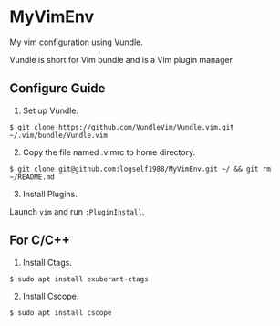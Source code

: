 MyVimEnv
======
My vim configuration using Vundle.

Vundle is short for Vim bundle and is a Vim plugin manager.

Configure Guide
----
1. Set up Vundle. 

`$ git clone https://github.com/VundleVim/Vundle.vim.git ~/.vim/bundle/Vundle.vim`

2. Copy the file named .vimrc to home directory.

`$ git clone git@github.com:logself1988/MyVimEnv.git ~/ && git rm ~/README.md`

3. Install Plugins.

Launch `vim` and run `:PluginInstall`.

For C/C++
----
1. Install Ctags.

`$ sudo apt install exuberant-ctags`

2. Install Cscope.

`$ sudo apt install cscope`

